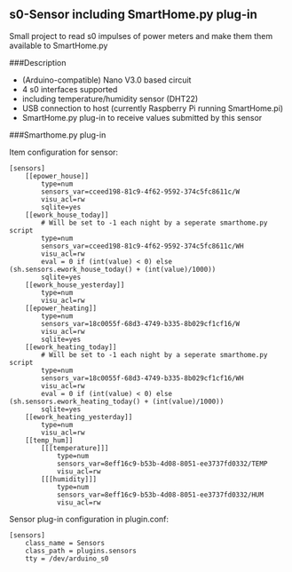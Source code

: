 s0-Sensor including SmartHome.py plug-in
----------------------------------------

Small project to read s0 impulses of power meters and make them them available to SmartHome.py 

###Description

* (Arduino-compatible) Nano V3.0 based circuit
* 4 s0 interfaces supported
* including temperature/humidity sensor (DHT22)
* USB connection to host (currently Raspberry Pi running SmartHome.pi)
* SmartHome.py plug-in to receive values submitted by this sensor

###Smarthome.py plug-in

Item configuration for sensor:
```
[sensors]
    [[epower_house]]
        type=num
        sensors_var=cceed198-81c9-4f62-9592-374c5fc8611c/W
        visu_acl=rw
        sqlite=yes
    [[ework_house_today]]
        # Will be set to -1 each night by a seperate smarthome.py script
        type=num
        sensors_var=cceed198-81c9-4f62-9592-374c5fc8611c/WH
        visu_acl=rw
        eval = 0 if (int(value) < 0) else (sh.sensors.ework_house_today() + (int(value)/1000))
        sqlite=yes
    [[ework_house_yesterday]]
        type=num
        visu_acl=rw
    [[epower_heating]]
        type=num
        sensors_var=18c0055f-68d3-4749-b335-8b029cf1cf16/W
        visu_acl=rw
        sqlite=yes
    [[ework_heating_today]]
        # Will be set to -1 each night by a seperate smarthome.py script
        type=num
        sensors_var=18c0055f-68d3-4749-b335-8b029cf1cf16/WH
        visu_acl=rw
        eval = 0 if (int(value) < 0) else (sh.sensors.ework_heating_today() + (int(value)/1000))
        sqlite=yes
    [[ework_heating_yesterday]]
        type=num
        visu_acl=rw
    [[temp_hum]]
        [[[temperature]]]
            type=num
            sensors_var=8eff16c9-b53b-4d08-8051-ee3737fd0332/TEMP
            visu_acl=rw
        [[[humidity]]]
            type=num
            sensors_var=8eff16c9-b53b-4d08-8051-ee3737fd0332/HUM
            visu_acl=rw
```

Sensor plug-in configuration in plugin.conf:

```
[sensors]
    class_name = Sensors
    class_path = plugins.sensors
    tty = /dev/arduino_s0
```
